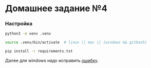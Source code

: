 # Домашнее задание №4

### Настройка

```bash
python3 -m venv .venv

source .venv/bin/activate  # linux || mac || (windows && gitbash)

pip install -r requirements.txt
```

Далее для windows надо исправить [ошибку](https://support.google.com/chrome/thread/127174847?hl=en&msgid=127180089).
